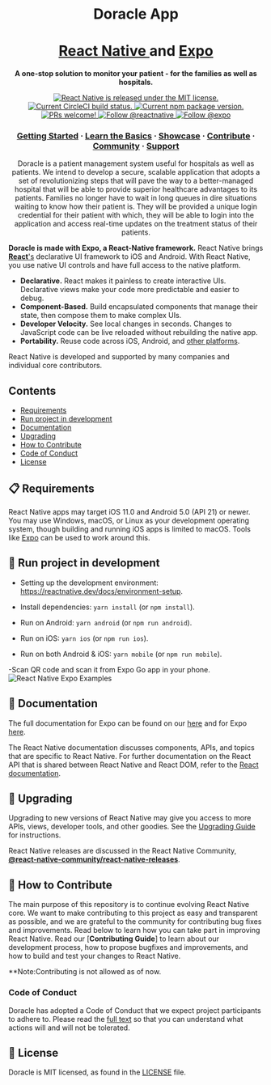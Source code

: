 <p><h1 align="center">Doracle App</h1>
</p>

<h1 align="center">
  <a href="https://reactnative.dev/">
    React Native 
  </a>
  and 
  <a href ="https://expo.io/">
     Expo
  </a>
</h1>

<p align="center">
  <strong>A one-stop solution to monitor your patient - for the families as well as
hospitals.</strong><br>
</p>

<p align="center">
  <a href="https://github.com/facebook/react-native/blob/master/LICENSE">
    <img src="https://img.shields.io/badge/license-MIT-blue.svg" alt="React Native is released under the MIT license." />
  </a>
  <a href="https://circleci.com/gh/facebook/react-native">
    <img src="https://circleci.com/gh/facebook/react-native.svg?style=shield" alt="Current CircleCI build status." />
  </a>
  <a href="https://www.npmjs.org/package/react-native">
    <img src="https://img.shields.io/npm/v/react-native?color=brightgreen&label=npm%20package" alt="Current npm package version." />
  </a>
  <a href="https://reactnative.dev/docs/contributing">
    <img src="https://img.shields.io/badge/PRs-welcome-brightgreen.svg" alt="PRs welcome!" />
  </a>
  <a href="https://twitter.com/intent/follow?screen_name=reactnative">
    <img src="https://img.shields.io/twitter/follow/reactnative.svg?label=Follow%20@reactnative" alt="Follow @reactnative" />
  </a>
  <a href="https://twitter.com/intent/follow?screen_name=expo">
    <img src="https://img.shields.io/twitter/follow/expo.svg?label=Follow%20@expo" alt="Follow @expo" />
  </a>
</p>

<h3 align="center">
  <a href="https://reactnative.dev/docs/getting-started">Getting Started</a>
  <span> · </span>
  <a href="https://reactnative.dev/docs/tutorial">Learn the Basics</a>
  <span> · </span>
  <a href="https://reactnative.dev/showcase.html">Showcase</a>
  <span> · </span>
  <a href="https://reactnative.dev/docs/contributing">Contribute</a>
  <span> · </span>
  <a href="https://reactnative.dev/help">Community</a>
  <span> · </span>
  <a href="https://github.com/facebook/react-native/blob/master/.github/SUPPORT.md">Support</a>
</h3>

<p align="center">
  Doracle is a patient management system useful for hospitals as well as patients. We intend to develop a secure, scalable application that adopts a set of revolutionizing steps that will pave the way to a better-managed hospital that will be able to provide superior healthcare advantages to its patients. Families no longer have to wait in long queues in dire situations waiting to know how their patient is. They will be provided a unique login credential for their patient with which, they will be able to login into the application and access real-time updates on the treatment status of their patients.
</p>

<strong>Doracle is made with Expo, a React-Native framework.</strong>
React Native brings [**React**'s][r] declarative UI framework to iOS and Android. With React Native, you use native UI controls and have full access to the native platform.

- **Declarative.** React makes it painless to create interactive UIs. Declarative views make your code more predictable and easier to debug.
- **Component-Based.** Build encapsulated components that manage their state, then compose them to make complex UIs.
- **Developer Velocity.** See local changes in seconds. Changes to JavaScript code can be live reloaded without rebuilding the native app.
- **Portability.** Reuse code across iOS, Android, and [other platforms][p].

React Native is developed and supported by many companies and individual core contributors. 

[r]: https://reactjs.org/
[p]: https://reactnative.dev/docs/out-of-tree-platforms

## Contents

- [Requirements](#-requirements)
- [Run project in development](#-run-project-in-development)
- [Documentation](#-documentation)
- [Upgrading](#-upgrading)
- [How to Contribute](#-how-to-contribute)
- [Code of Conduct](#code-of-conduct)
- [License](#-license)


## 📋 Requirements

React Native apps may target iOS 11.0 and Android 5.0 (API 21) or newer. You may use Windows, macOS, or Linux as your development operating system, though building and running iOS apps is limited to macOS. Tools like [Expo](https://expo.io) can be used to work around this.

## 🎉 Run project in development

- Setting up the development environment: https://reactnative.dev/docs/environment-setup.

- Install dependencies: `yarn install` (or `npm install`).

- Run on Android: `yarn android` (or `npm run android`).

- Run on iOS: `yarn ios` (or `npm run ios`).

- Run on both Android & iOS: `yarn mobile` (or `npm run mobile`).

-Scan QR code and scan it from Expo Go app in your phone.
  <img src="https://user-images.githubusercontent.com/12640832/111438246-999b2f00-8736-11eb-8be3-509e5db3f48b.png" alt="React Native Expo Examples" />

## 📖 Documentation

The full documentation for Expo can be found on our [here][docs] and for Expo [here][docs1].

The React Native documentation discusses components, APIs, and topics that are specific to React Native. For further documentation on the React API that is shared between React Native and React DOM, refer to the [React documentation][r-docs].

[docs]: https://reactnative.dev/docs/getting-started
[docs1]: https://docs.expo.io/get-started/installation/
[r-docs]: https://reactjs.org/docs/getting-started.html

## 🚀 Upgrading

Upgrading to new versions of React Native may give you access to more APIs, views, developer tools, and other goodies. See the [Upgrading Guide][u] for instructions.

React Native releases are discussed in the React Native Community, [**@react-native-community/react-native-releases**][repo-releases].

[u]: https://reactnative.dev/docs/upgrading
[repo-releases]: https://github.com/react-native-community/react-native-releases

## 👏 How to Contribute

The main purpose of this repository is to continue evolving React Native core. We want to make contributing to this project as easy and transparent as possible, and we are grateful to the community for contributing bug fixes and improvements. Read below to learn how you can take part in improving React Native. Read our [**Contributing Guide**] to learn about our development process, how to propose bugfixes and improvements, and how to build and test your changes to React Native.

**Note:Contributing is not allowed as of now.

### Code of Conduct

Doracle has adopted a Code of Conduct that we expect project participants to adhere to.
Please read the [full text][code1] so that you can understand what actions will and will not be tolerated.

[code1]: https://github.com/tanu272/Doracle-App/blob/main/CODE_OF_CONDUCT.md

## 📄 License

Doracle is MIT licensed, as found in the [LICENSE][l] file.

[l]: https://github.com/tanu272/Doracle-App/blob/main/LICENSE

